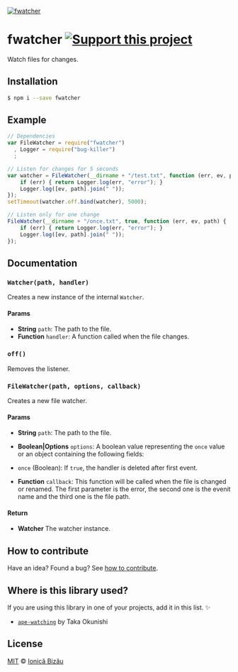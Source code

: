 [![fwatcher](http://i.imgur.com/vy4T9a6.png)](#)

# fwatcher [![Support this project][donate-now]][paypal-donations]

Watch files for changes.

## Installation

```sh
$ npm i --save fwatcher
```

## Example

```js
// Dependencies
var FileWatcher = require("fwatcher")
  , Logger = require("bug-killer")
  ;

// Listen for changes for 5 seconds
var watcher = FileWatcher(__dirname + "/test.txt", function (err, ev, path) {
    if (err) { return Logger.log(err, "error"); }
    Logger.log([ev, path].join(" "));
});
setTimeout(watcher.off.bind(watcher), 5000);

// Listen only for one change
FileWatcher(__dirname + "/once.txt", true, function (err, ev, path) {
    if (err) { return Logger.log(err, "error"); }
    Logger.log([ev, path].join(" "));
});
```

## Documentation

### `Watcher(path, handler)`
Creates a new instance of the internal `Watcher`.

#### Params
- **String** `path`: The path to the file.
- **Function** `handler`: A function called when the file changes.

### `off()`
Removes the listener.

### `FileWatcher(path, options, callback)`
Creates a new file watcher.

#### Params
- **String** `path`: The path to the file.
- **Boolean|Options** `options`: A boolean value representing the `once` value or an object containing the following fields:

 - `once` (Boolean): If `true`, the handler is deleted after first event.
- **Function** `callback`: This function will be called when the file is changed or renamed. The first parameter is the error, the second one is
the evenit name and the third one is the file path.

#### Return
- **Watcher** The watcher instance.

## How to contribute
Have an idea? Found a bug? See [how to contribute][contributing].

## Where is this library used?
If you are using this library in one of your projects, add it in this list. :sparkles:

 - [`ape-watching`](https://github.com/ape-repo/ape-watching#readme) by Taka Okunishi

## License

[MIT][license] © [Ionică Bizău][website]

[paypal-donations]: https://www.paypal.com/cgi-bin/webscr?cmd=_s-xclick&hosted_button_id=RVXDDLKKLQRJW
[donate-now]: http://i.imgur.com/6cMbHOC.png

[license]: http://showalicense.com/?fullname=Ionic%C4%83%20Biz%C4%83u%20%3Cbizauionica%40gmail.com%3E%20(http%3A%2F%2Fionicabizau.net)&year=2015#license-mit
[website]: http://ionicabizau.net
[contributing]: /CONTRIBUTING.md
[docs]: /DOCUMENTATION.md
